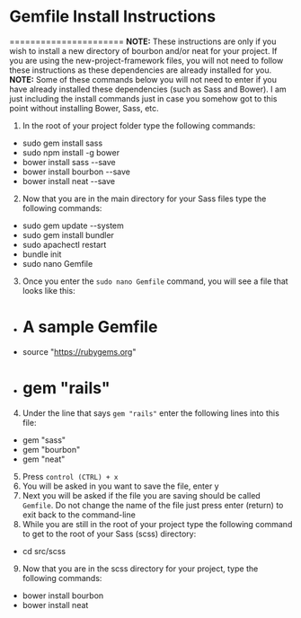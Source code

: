 # Gemfile Install Instructions
======================
**NOTE:** These instructions are only if you wish to install a new directory of bourbon and/or neat for your project.  If you are using the new-project-framework files, you will not need to follow these instructions as these dependencies are already installed for you.
**NOTE:** Some of these commands below you will not need to enter if you have already installed these dependencies (such as Sass and Bower).  I am just including the install commands just in case you somehow got to this point without installing Bower, Sass, etc.
1. In the root of your project folder type the following commands:
  * sudo gem install sass
  * sudo npm install -g bower
  * bower install sass --save
  * bower install bourbon --save
  * bower install neat --save
2. Now that you are in the main directory for your Sass files type the following commands:
  * sudo gem update --system
  * sudo gem install bundler
  * sudo apachectl restart
  * bundle init
  * sudo nano Gemfile
3. Once you enter the `sudo nano Gemfile` command, you will see a file that looks like this:
  * # A sample Gemfile
  * source "https://rubygems.org"
  * # gem "rails"
4. Under the line that says `gem "rails"` enter the following lines into this file:
  * gem "sass"
  * gem "bourbon"
  * gem "neat"
5. Press `control (CTRL) + x`
6. You will be asked in you want to save the file, enter y
7. Next you will be asked if the file you are saving should be called `Gemfile`.  Do not change the name of the file just press enter (return) to exit back to the command-line
8. While you are still in the root of your project type the following command to get to the root of your Sass (scss) directory:
  * cd src/scss
9. Now that you are in the scss directory for your project, type the following commands:
  * bower install bourbon
  * bower install neat

